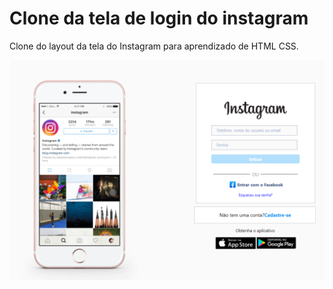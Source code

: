 # Clone da tela de login do instagram

Clone do layout da tela do Instagram para aprendizado de HTML CSS.

<p align="center">
          <img src="./assets/to_readme.png">
                                       </p>
